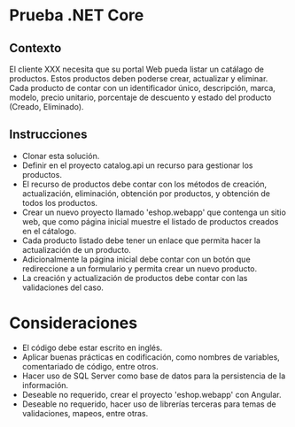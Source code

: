 # Prueba .NET Core

## Contexto

El cliente XXX necesita que su portal Web pueda listar un  catálago de productos. Estos productos deben poderse crear, actualizar y eliminar. Cada producto de contar con un identificador único, descripción, marca, modelo, precio unitario, porcentaje de descuento y estado del producto (Creado, Eliminado).

## Instrucciones

+ Clonar esta solución.
+ Definir en el proyecto catalog.api un recurso para gestionar los productos.
+ El recurso de productos debe contar con los métodos de creación, actualización, eliminación, obtención por productos, y obtención de todos los productos.
+ Crear un nuevo proyecto llamado 'eshop.webapp' que contenga un sitio web, que como página inicial muestre el listado de productos creados en el cátalogo. 
+ Cada producto listado debe tener un enlace que permita hacer la actualización de un producto. 
+ Adicionalmente la página inicial debe contar con un botón que redireccione a un formulario y permita crear un nuevo producto.
+ La creación y actualización de productos debe contar con las validaciones del caso.

# Consideraciones

+ El código debe estar escrito en inglés.
+ Aplicar buenas prácticas en codificación, como nombres de variables, comentariado de código, entre otros.
+ Hacer uso de SQL Server como base de datos para la persistencia de la información.
+ Deseable no requerido, crear el proyecto 'eshop.webapp' con Angular.
+ Deseable no requerido, hacer uso de librerías terceras para temas de validaciones, mapeos, entre otras.